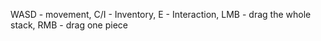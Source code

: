 WASD - movement,
C/I - Inventory,
E - Interaction,
LMB - drag the whole stack,
RMB - drag one piece
